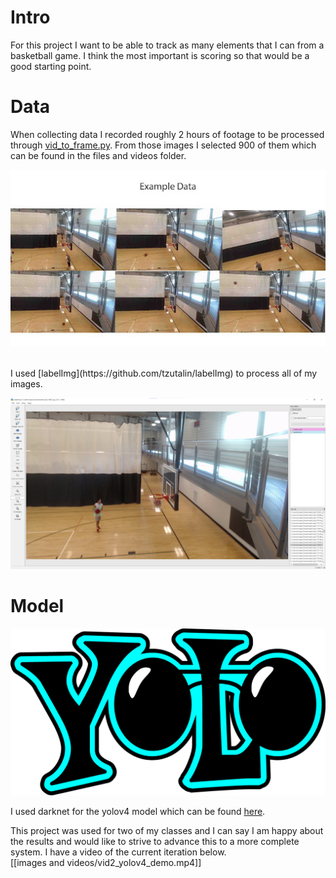 <h1>Intro</h1>
<b1> For this project I want to be able to track as many elements that I can from a basketball game. I think the most important is scoring so that would be a good starting point.</b1>

<br>
<h1>Data</h1>
<b1>

When collecting data I recorded roughly 2 hours of footage to be processed through 
[vid_to_frame.py](https://github.com/TraePrimm/Basketball_shot_tracker/blob/5d6b978afb6ebdcab41c3f926b557aaeed9a4fc0/.py%20files/vid_to_frame.py). From those images I selected 900 of them which can be found in the files and videos folder.
 
![exampledata](https://github.com/TraePrimm/Basketball_shot_tracker/blob/main/images%20and%20videos/unnamed.jpg?raw=true)

</b1>
<br>
<b1> I used [labelImg](https://github.com/tzutalin/labelImg) to process all of my images.<br>
 
 ![labelimg screenshot](https://github.com/TraePrimm/Basketball_shot_tracker/blob/74bc7427929bc37344dd4cf3f3fd8f40cab5411b/images%20and%20videos/labelimg.png)</b1>
 
 <h1> Model </h1>
 <b1>
 
![Yolo logo](https://github.com/TraePrimm/Basketball_shot_tracker/blob/74bc7427929bc37344dd4cf3f3fd8f40cab5411b/images%20and%20videos/yologo_2.png)<br>
 
I used darknet for the yolov4 model which can be found [here](https://github.com/AlexeyAB/darknet). </b1>

<b1> This project was used for two of my classes and I can say I am happy about the results and would like to strive to advance this to a more complete system. I have a video of the current iteration below.<br>
  [[images and videos/vid2_yolov4_demo.mp4]]
